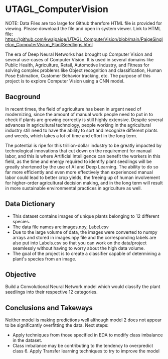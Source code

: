 # UTAGL_ComputerVision
NOTE: Data Files are too large for Github therefore HTML file is provided for viewing. Please download the file and open in system viewer.
Link to HTML file: https://github.com/kwajpaige/UTAGL_ComputerVision/blob/main/PaigeSingleton_ComputerVision_PlantSeedlings.html

The era of Deep Neural Networks has brought up Computer Vision and several use-cases of Computer Vision. It is used in several domains like Public Health, Agriculture, Retail, Automotive Industry, and Fitness for solving complex problems like Object recognition and classification, Human Pose Estimation, Customer Behavior tracking, etc. The purpose of this project is to explore Computer Vision using a CNN model.

## Bacground
In recent times, the field of agriculture has been in urgent need of modernizing, since the amount of manual work people need to put in to check if plants are growing correctly is still highly extensive. Despite several advances in agricultural technology, people working in the agricultural industry still need to have the ability to sort and recognize different plants and weeds, which takes a lot of time and effort in the long term.

The potential is ripe for this trillion-dollar industry to be greatly impacted by technological innovations that cut down on the requirement for manual labor, and this is where Artificial Intelligence can benefit the workers in this field, as the time and energy required to identify plant seedlings will be greatly shortened by the use of AI and Deep Learning. The ability to do so far more efficiently and even more effectively than experienced manual labor could lead to better crop yields, the freeing up of human involvement for higher-order agricultural decision making, and in the long term will result in more sustainable environmental practices in agriculture as well.

## Data Dictionary
- This dataset contains images of unique plants belonging to 12 different species.
- The data file names are:images.npy, Label.csv
- Due to the large volume of data, the images were converted to numpy arrays and stored in images.npy file and the corresponding labels are also put into Labels.csv so that you can work on the data/project seamlessly without having to worry about the high data volume.
- The goal of the project is to create a classifier capable of determining a plant's species from an image.

## Objective
Build a Convolutional Neural Network model which would classify the plant seedlings into their respective 12 categories.

## Conclusions and Takeways
Neither model is making predictions well although model 2 does not appear to be significantly overfitting the data.
Next steps:
- Apply techniques from those specified in EDA to modify class imbalance in the dataset.
- Class imbalance may be contributing to the tendency to overpredict class 6. Apply Transfer learning techniques to try to improve the model
